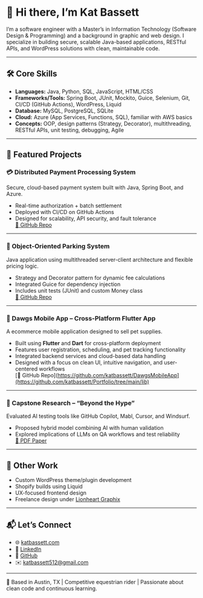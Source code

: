 # 👋 Hi there, I’m Kat Bassett

I’m a software engineer with a Master’s in Information Technology (Software Design & Programming) and a background in graphic and web design. I specialize in building secure, scalable Java-based applications, RESTful APIs, and WordPress solutions with clean, maintainable code.

---

## 🛠️ Core Skills
- **Languages:** Java, Python, SQL, JavaScript, HTML/CSS
- **Frameworks/Tools:** Spring Boot, JUnit, Mockito, Guice, Selenium, Git, CI/CD (GitHub Actions), WordPress, Liquid
- **Database:** MySQL, PostgreSQL, SQLite
- **Cloud:** Azure (App Services, Functions, SQL), familiar with AWS basics
- **Concepts:** OOP, design patterns (Strategy, Decorator), multithreading, RESTful APIs, unit testing, debugging, Agile

---

## 🚀 Featured Projects

### 💳 Distributed Payment Processing System  
Secure, cloud-based payment system built with Java, Spring Boot, and Azure.  
- Real-time authorization + batch settlement  
- Deployed with CI/CD on GitHub Actions  
- Designed for scalability, API security, and fault tolerance  
[🔗 GitHub Repo](https://github.com/katbassett/AzurePaymentApp)

---

### 🚗 Object-Oriented Parking System  
Java application using multithreaded server-client architecture and flexible pricing logic.  
- Strategy and Decorator pattern for dynamic fee calculations  
- Integrated Guice for dependency injection  
- Includes unit tests (JUnit) and custom Money class  
[🔗 GitHub Repo](https://github.com/katbassett/Portfolio/tree/main/ParkingLot%209)

---


### 🐾 Dawgs Mobile App – Cross-Platform Flutter App  
A ecommerce mobile application designed to sell pet supplies.  
- Built using **Flutter** and **Dart** for cross-platform deployment  
- Features user registration, scheduling, and pet tracking functionality  
- Integrated backend services and cloud-based data handling  
- Designed with a focus on clean UI, intuitive navigation, and user-centered workflows  
[🔗 GitHub Repo](https://github.com/katbassett/DawgsMobileApp](https://github.com/katbassett/Portfolio/tree/main/lib) 

---

### 🧠 Capstone Research – “Beyond the Hype”  
Evaluated AI testing tools like GitHub Copilot, Mabl, Cursor, and Windsurf.  
- Proposed hybrid model combining AI with human validation  
- Explored implications of LLMs on QA workflows and test reliability  
[📄 PDF Paper](https://github.com/katbassett/Capstone-AI-Testing)

---

## 🎨 Other Work
- Custom WordPress theme/plugin development  
- Shopify builds using Liquid  
- UX-focused frontend design  
- Freelance design under [Lionheart Graphix](https://www.lionheartgraphix.com/)

---

## 📬 Let’s Connect
- 🌐 [katbassett.com](https://www.katbassett.com/)  
- 💼 [LinkedIn](https://www.linkedin.com/in/kat-bassett-8798b6184/)  
- 🐙 [GitHub](https://github.com/katbassett)  
- ✉️ katbassett512@gmail.com

---

📍 Based in Austin, TX | Competitive equestrian rider | Passionate about clean code and continuous learning.
